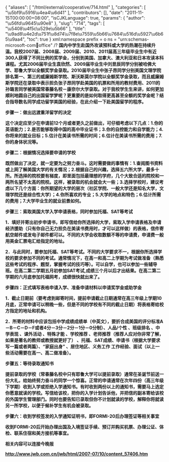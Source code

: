 {
    "aliases": [
        "/html/external/cooperative/714.html"
    ],
    "categories": [
        "\u5bf9\u5916\u4ea4\u6d41"
    ],
    "contributors": [],
    "date": "2011-11-15T00:00:00+08:00",
    "isCJKLanguage": true,
    "params": {
        "author": "\u56fd\u9645\u90e8"
    },
    "slug": "714",
    "tags": [
        "\u5408\u4f5c\u529e\u5b66"
    ],
    "title": "\u9ad8\u4e2d\u751f\u8d74\u7f8e\u7559\u5b66\u7684\u516d\u5927\u6b65\u9aa4",
    "toc": true
}
xml:namespace prefix = o ns = "urn:schemas-microsoft-com:office:office" /? **国内中学生赴国外攻读预科或大学的热潮在持续升温。我校2007届、2008届、2009届、2010、2011届高三年级毕业生中有近300人获得了不同比例的奖学金，分别到美国、加拿大、澳大利亚和日本攻读本科课程。尤其2006届毕业生袁欣然、2009届毕业生中刘昱辰同学分别被哈佛大学、耶鲁大学以全额奖学金录取。2010届毕业生中张子昂同学分别美国文理学院排名第一、第三的威廉姆斯学院、斯沃斯莫尔学院以全额奖学金录取，而且威廉姆斯学院还在录取中表示担负张子昂同学赴美国的机票和所用的教材费用、2011的孙璐言同学被美国常春藤名校－康奈尔大学录取。对于我校学生生来讲，如何更加顺利地圆自己的出国留学梦呢？更重要的是如何取得更高甚至全额的奖学金呢？结合指导数名同学成功留学美国的经验，在此介绍一下赴美国留学的程序。**

**步骤一：做出远渡重洋留学的决定**

**这个决定应至少在申请前12个月或者更久之前做出，可仔细考虑以下几点：1.你的英语能力；2.是否能够取得中国的高中毕业证书；3.你的自控能力和自学能力；4.你将来的就业目标；5.估计在美读书所需的时间；6.估计在美读书所需的费用；7.你的身体状况等。**

**步骤二：根据情况选择要申请的学校**

**既然做出了决定，就一定要为之努力奋斗。这时需要做的事情有：1.查阅图书资料或上网了解美国大学的有关情况；2.根据自己的兴趣，选择五六所大学，最多十所。所选择的院校要有梯度，即里面包括最理想的学府，几个大致合适的院校和一两所名望不太高的院校。这样，被录取的机会就会大一些；3.选择学校时，建议考虑以下几个方面：你所期望的大学的层次（社区学院、一般大学还是知名大学，文理学院还是综合性大学）；4.你所喜欢的专业；5.大学的地点和特色；6.估计所需的费用；7.大学毕业生的就业前景如何。** 

**步骤三：索取美国大学入学申请表格，同时参加托福、SAT等考试**

**1．填好并寄出初步申请书，即写信给你所选择的大学，索取入学申请表格及申请经济援助（只有你自己无力担负在美读书费用时，才可以这样做）的表格，信件寄航空邮件或发电子邮件都可以。不同的大学会收取数额不等的申请费，申请费一般用美金汇票电汇给指定的地址。**

**2．与此同时，要参加托福、SAT等考试。不同的大学要求不一，根据你所选择学校的要求参加不同的考试。通常情况下，在高一和高二上学期为考试做准备（熟悉这些考试的程序、题型，掌握考试的技巧等）。可以自学，也可以参加一些辅导班。在高二第二学期五月初参加SAT考试,成绩三个月以后才出结果。在高二第二学期的六月底参加托福网考，成绩很快就出来了。**

**步骤四：正式填写表格申请入学、准备申请材料以申请奖学金或助学金**

**1．截止日期前（要考虑到邮寄时间，提前申请截止日期通常在高三年级上学期10月底，正常申请可以稍晚一些，但是不同的学校有不同的截止日期）将表格寄给校方指定的地址和机构。**

**2．所寄的材料中应该包括中学成绩成绩单（中英文），要折合成美国的评分标准A－B－C－D－F或者4分－3分－2分－1分－0分制）、人品/个性 、班级排名 、中学表现 、课外活动 、特殊才能 、学校推荐 、老师推荐（推荐人应对你非常了解，如果是著名的教师或教授就更好了） 、托福、SAT成绩、申请书（根据大学要求写一篇或者两篇）、“家庭出身” 、居住地区、义务工作 工作经验、面试（以上一些活动需要在高一、高二做准备）。** 

**步骤五：等待录取通知书**

**提前录取的学校（常春藤名校中只有耶鲁大学可以提前录取）通常在圣诞节前送一份大礼，给始终努力奋斗的同学一个惊喜。正常的申请通常在次年四份（高三年级下学期）收到入学或拒绝入学通知书。有时收到两份以上的通知书，需要马上选定你愿意就读的学校。写信给该校，把你的入学计划告诉他，并把信的副本寄给该校的外国学生管理部门。同时也要告知已录取但你不计划就读的学校，解释你将就读另一所学校，以便于候补学生有机会被录取。**

**步骤六：收到学校签发的入学通知证明书，即FORMI-20后办理签证等相关事宜**

**收到FORMI-20后开始办理出国及入境签证手续、预订并购买机票、办理公证、体检、联系住宿和美方接机等事宜。**

**相关内容可以连接今晚报**

**<http://www.jwb.com.cn/jwb/html/2007-07/10/content_57406.htm>**

